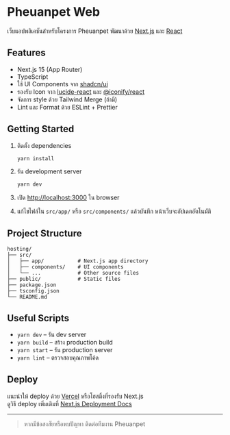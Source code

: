 # Pheuanpet Web

เว็บแอปพลิเคชันสำหรับโครงการ Pheuanpet พัฒนาด้วย [Next.js](https://nextjs.org/) และ [React](https://react.dev/)

## Features

- Next.js 15 (App Router)
- TypeScript
- ใช้ UI Components จาก [shadcn/ui](https://ui.shadcn.com/)
- รองรับ Icon จาก [lucide-react](https://lucide.dev/) และ [@iconify/react](https://iconify.design/)
- จัดการ style ด้วย Tailwind Merge (ถ้ามี)
- Lint และ Format ด้วย ESLint + Prettier

## Getting Started

1. ติดตั้ง dependencies

   ```bash
   yarn install
   ```

2. รัน development server

   ```bash
   yarn dev
   ```

3. เปิด [http://localhost:3000](http://localhost:3000) ใน browser

4. แก้ไขไฟล์ใน `src/app/` หรือ `src/components/` แล้วบันทึก หน้าเว็บจะอัปเดตอัตโนมัติ

## Project Structure

```
hosting/
├── src/
│   ├── app/           # Next.js app directory
│   ├── components/    # UI components
│   └── ...            # Other source files
├── public/            # Static files
├── package.json
├── tsconfig.json
└── README.md
```

## Useful Scripts

- `yarn dev` – รัน dev server
- `yarn build` – สร้าง production build
- `yarn start` – รัน production server
- `yarn lint` – ตรวจสอบคุณภาพโค้ด

## Deploy

แนะนำให้ deploy ด้วย [Vercel](https://vercel.com/) หรือโฮสติ้งที่รองรับ Next.js  
ดูวิธี deploy เพิ่มเติมที่ [Next.js Deployment Docs](https://nextjs.org/docs/app/building-your-application/deploying)

---

> หากมีข้อสงสัยหรือพบปัญหา ติดต่อทีมงาน Pheuanpet
